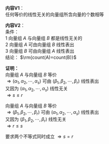 **内容V1**：    
任何等价的线性无关的向量组所含向量的个数相等    
    
**内容V2**：    
条件：    
1 向量组 $A$ 与向量组 $B$ 都是线性无关的    
2 向量组 $A$ 可由向量组 $B$ 线性表出    
3 向量组 $B$ 可由向量组 $A$ 线性表出    
结论： $\rm{count(A)=count(B)}$     
    
**证明：**    
向量组 $A$ 与向量组 $B$ 等价    
 $\Rightarrow(\alpha_1,\alpha_2,\cdots,\alpha_s)$ 可由 $(\beta_1,\beta_2,\cdots,\beta_r)$ 线性表出    
又因为 $(\alpha_1,\alpha_2,\cdots,\alpha_s)$ 线性无关    
 $\Rightarrow s\leq r$     
    
向量组 $A$ 与向量组 $B$ 等价    
 $\Rightarrow(\beta_1,\beta_2,\cdots,\beta_r)$ 可由 $(\alpha_1,\alpha_2,\cdots,\alpha_s)$ 线性表出    
又因为 $(\beta_1,\beta_2,\cdots,\beta_r)$ 线性无关    
 $\Rightarrow r\leq s$     
    
要求两个不等式同时成立 $\Rightarrow s=r$     
